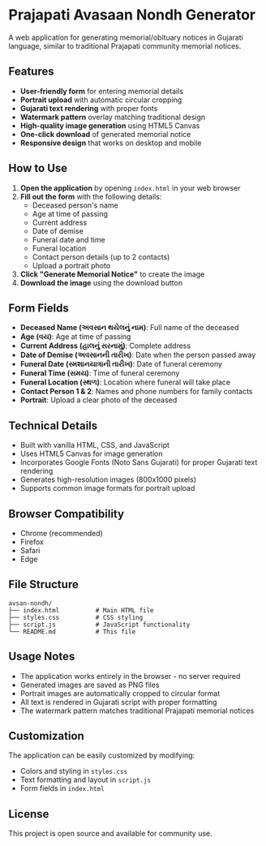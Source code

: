 # Prajapati Avasaan Nondh Generator

A web application for generating memorial/obituary notices in Gujarati language, similar to traditional Prajapati community memorial notices.

## Features

- **User-friendly form** for entering memorial details
- **Portrait upload** with automatic circular cropping
- **Gujarati text rendering** with proper fonts
- **Watermark pattern** overlay matching traditional design
- **High-quality image generation** using HTML5 Canvas
- **One-click download** of generated memorial notice
- **Responsive design** that works on desktop and mobile

## How to Use

1. **Open the application** by opening `index.html` in your web browser
2. **Fill out the form** with the following details:
   - Deceased person's name
   - Age at time of passing
   - Current address
   - Date of demise
   - Funeral date and time
   - Funeral location
   - Contact person details (up to 2 contacts)
   - Upload a portrait photo
3. **Click "Generate Memorial Notice"** to create the image
4. **Download the image** using the download button

## Form Fields

- **Deceased Name (અવસાન થયેલનું નામ)**: Full name of the deceased
- **Age (વય)**: Age at time of passing
- **Current Address (હાલનું સરનામું)**: Complete address
- **Date of Demise (અવસાનની તારીખ)**: Date when the person passed away
- **Funeral Date (સ્મશાનયાત્રાની તારીખ)**: Date of funeral ceremony
- **Funeral Time (સમય)**: Time of funeral ceremony
- **Funeral Location (સ્થળ)**: Location where funeral will take place
- **Contact Person 1 & 2**: Names and phone numbers for family contacts
- **Portrait**: Upload a clear photo of the deceased

## Technical Details

- Built with vanilla HTML, CSS, and JavaScript
- Uses HTML5 Canvas for image generation
- Incorporates Google Fonts (Noto Sans Gujarati) for proper Gujarati text rendering
- Generates high-resolution images (800x1000 pixels)
- Supports common image formats for portrait upload

## Browser Compatibility

- Chrome (recommended)
- Firefox
- Safari
- Edge

## File Structure

```
avsan-nondh/
├── index.html          # Main HTML file
├── styles.css          # CSS styling
├── script.js           # JavaScript functionality
└── README.md           # This file
```

## Usage Notes

- The application works entirely in the browser - no server required
- Generated images are saved as PNG files
- Portrait images are automatically cropped to circular format
- All text is rendered in Gujarati script with proper formatting
- The watermark pattern matches traditional Prajapati memorial notices

## Customization

The application can be easily customized by modifying:

- Colors and styling in `styles.css`
- Text formatting and layout in `script.js`
- Form fields in `index.html`

## License

This project is open source and available for community use.
